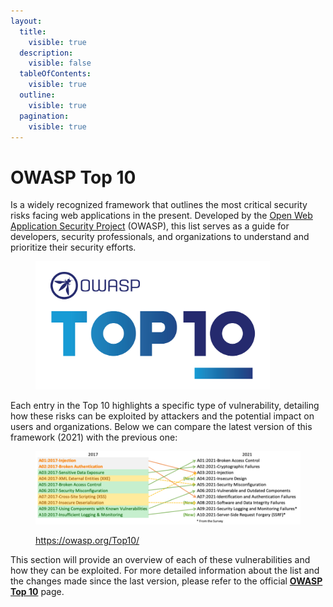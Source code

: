 ```yaml
---
layout:
  title:
    visible: true
  description:
    visible: false
  tableOfContents:
    visible: true
  outline:
    visible: true
  pagination:
    visible: true
---
```


# OWASP Top 10

Is a widely recognized framework that outlines the most critical security risks facing web applications in the present. Developed by the [Open Web Application Security Project](https://owasp.org/) (OWASP), this list serves as a guide for developers, security professionals, and organizations to understand and prioritize their security efforts.&#x20;

<figure><img src="../../.gitbook/assets/image (41) (1).png" alt="" width="375"><figcaption></figcaption></figure>

Each entry in the Top 10 highlights a specific type of vulnerability, detailing how these risks can be exploited by attackers and the potential impact on users and organizations. Below we can compare the latest version of this framework (2021) with the previous one:

<figure><img src="../../.gitbook/assets/image (5) (1) (1) (1).png" alt=""><figcaption><p><a href="https://owasp.org/Top10/">https://owasp.org/Top10/</a></p></figcaption></figure>

This section will provide an overview of each of these vulnerabilities and how they can be exploited. For more detailed information about the list and the changes made since the last version, please refer to the official [**OWASP Top 10**](https://owasp.org/Top10/) page.
